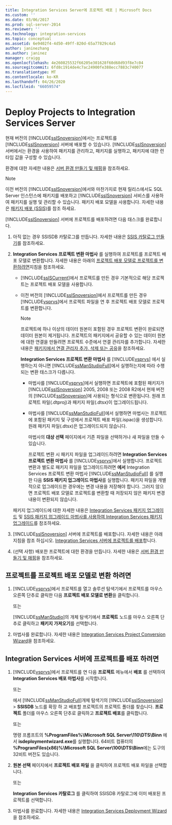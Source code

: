 ```yaml
---
title: Integration Services Server에 프로젝트 배포 | Microsoft Docs
ms.custom: ''
ms.date: 03/06/2017
ms.prod: sql-server-2014
ms.reviewer: ''
ms.technology: integration-services
ms.topic: conceptual
ms.assetid: 6e9402f4-4d50-49ff-820d-65a77829c4a5
author: janinezhang
ms.author: janinez
manager: craigg
ms.openlocfilehash: 4e260825532f66205e301628f60d68d93f8e7c04
ms.sourcegitcommit: 6fd8c1914de4c7ac24900fe388ecc7883c740077
ms.translationtype: MT
ms.contentlocale: ko-KR
ms.lasthandoff: 04/26/2020
ms.locfileid: "66059574"
---
```

# <a name="deploy-projects-to-integration-services-server"></a>Deploy Projects to Integration Services Server
  현재 버전의 [!INCLUDE[ssISnoversion](../includes/ssisnoversion-md.md)]에서는 프로젝트를 [!INCLUDE[ssISnoversion](../includes/ssisnoversion-md.md)] 서버에 배포할 수 있습니다. [!INCLUDE[ssISnoversion](../includes/ssisnoversion-md.md)] 서버에서는 환경을 사용하여 패키지를 관리하고, 패키지를 실행하고, 패키지에 대한 런타임 값을 구성할 수 있습니다.  
  
 환경에 대한 자세한 내용은 [서버 환경 만들기 및 매핑](../../2014/integration-services/create-and-map-a-server-environment.md)을 참조하세요.  
  
> [!NOTE]  
>  이전 버전의 [!INCLUDE[ssISnoversion](../includes/ssisnoversion-md.md)]에서와 마찬가지로 현재 릴리스에서도 SQL Server 인스턴스에 패키지를 배포하고 [!INCLUDE[ssISnoversion](../includes/ssisnoversion-md.md)] 서비스를 사용하여 패키지를 실행 및 관리할 수 있습니다. 패키지 배포 모델을 사용합니다. 자세한 내용은 [패키지 배포 &#40;SSIS&#41;](packages/legacy-package-deployment-ssis.md)를 참조 하세요.  
  
 [!INCLUDE[ssISnoversion](../includes/ssisnoversion-md.md)] 서버에 프로젝트를 배포하려면 다음 태스크를 완료합니다.  
  
1.  아직 없는 경우 SSISDB 카탈로그를 만듭니다. 자세한 내용은 [SSIS 카탈로그 만들기](catalog/ssis-catalog.md)를 참조하세요.  
  
2.  **Integration Services 프로젝트 변환 마법사** 를 실행하여 프로젝트를 프로젝트 배포 모델로 변환합니다. 자세한 내용은 아래의 [프로젝트 배포 모델로 프로젝트를 변환하려면](#convert)지침을 참조하세요.  
  
    -   [!INCLUDE[ssISCurrent](../includes/ssiscurrent-md.md)]에서 프로젝트를 만든 경우 기본적으로 해당 프로젝트는 프로젝트 배포 모델을 사용합니다.  
  
    -   이전 버전의 [!INCLUDE[ssISnoversion](../includes/ssisnoversion-md.md)]에서 프로젝트를 만든 경우 [!INCLUDE[vsprvs](../includes/vsprvs-md.md)]에서 프로젝트 파일을 연 후 프로젝트 배포 모델로 프로젝트를 변환합니다.  
  
        > [!NOTE]  
        >  프로젝트에 하나 이상의 데이터 원본이 포함된 경우 프로젝트 변환이 완료되면 데이터 원본이 제거됩니다. 프로젝트의 패키지에서 공유할 수 있는 데이터 원본에 대한 연결을 만들려면 프로젝트 수준에서 연결 관리자를 추가합니다. 자세한 내용은 [패키지에서 연결 관리자 추가, 삭제 또는 공유](../../2014/integration-services/add-delete-or-share-a-connection-manager-in-a-package.md)을 참조하세요.  
  
         **Integration Services 프로젝트 변환 마법사** 를 [!INCLUDE[vsprvs](../includes/vsprvs-md.md)] 에서 실행하는지 아니면 [!INCLUDE[ssManStudioFull](../includes/ssmanstudiofull-md.md)]에서 실행하는지에 따라 수행되는 변환 태스크가 다릅니다.  
  
        -   마법사를 [!INCLUDE[vsprvs](../includes/vsprvs-md.md)]에서 실행하면 프로젝트에 포함된 패키지가 [!INCLUDE[ssISnoversion](../includes/ssisnoversion-md.md)] 2005, 2008 또는 2008 R2에서 현재 버전의 [!INCLUDE[ssISnoversion](../includes/ssisnoversion-md.md)]에 사용되는 형식으로 변환됩니다. 원래 프로젝트 파일(.dtproj)과 패키지 파일(.dtsx)이 업그레이드됩니다.  
  
        -   마법사를 [!INCLUDE[ssManStudioFull](../includes/ssmanstudiofull-md.md)]에서 실행하면 마법사는 프로젝트에 포함된 패키지 및 구성에서 프로젝트 배포 파일(.ispac)을 생성합니다. 원래 패키지 파일(.dtsx)은 업그레이드되지 않습니다.  
  
             마법사의 **대상 선택** 페이지에서 기존 파일을 선택하거나 새 파일을 만들 수 있습니다.  
  
             프로젝트 변환 시 패키지 파일을 업그레이드하려면 **Integration Services 프로젝트 변환 마법사** 를 [!INCLUDE[vsprvs](../includes/vsprvs-md.md)]에서 실행합니다. 프로젝트 변환과 별도로 패키지 파일을 업그레이드하려면 **에서** Integration Services 프로젝트 변환 마법사 [!INCLUDE[ssManStudioFull](../includes/ssmanstudiofull-md.md)] 를 실행한 다음 **SSIS 패키지 업그레이드 마법사**를 실행합니다. 패키지 파일을 개별적으로 업그레이드한 경우에는 변경 내용을 저장해야 합니다. 그러지 않으면 프로젝트 배포 모델로 프로젝트를 변환할 때 저장되지 않은 패키지 변경 내용이 변환되지 않습니다.  
  
     패키지 업그레이드에 대한 자세한 내용은 [Integration Services 패키지 업그레이드](install-windows/upgrade-integration-services-packages.md) 및 [SSIS 패키지 업그레이드 마법사를 사용하여 Integration Services 패키지 업그레이드](install-windows/upgrade-integration-services-packages-using-the-ssis-package-upgrade-wizard.md)를 참조하세요.  
  
3.  [!INCLUDE[ssISnoversion](../includes/ssisnoversion-md.md)] 서버에 프로젝트를 배포합니다. 자세한 내용은 아래 지침을 참조 하십시오. [Integration Services 서버에 프로젝트를 배포](#deploy)합니다.  
  
4.  (선택 사항) 배포한 프로젝트에 대한 환경을 만듭니다. 자세한 내용은 [서버 환경 만들기 및 매핑](../../2014/integration-services/create-and-map-a-server-environment.md)을 참조하세요.  
  
##  <a name="to-convert-a-project-to-the-project-deployment-model"></a><a name="convert"></a>프로젝트를 프로젝트 배포 모델로 변환 하려면  
  
1.  [!INCLUDE[vsprvs](../includes/vsprvs-md.md)]에서 프로젝트를 열고 솔루션 탐색기에서 프로젝트를 마우스 오른쪽 단추로 클릭한 다음 **프로젝트 배포 모델로 변환**을 클릭합니다.  
  
     또는  
  
     [!INCLUDE[ssManStudio](../includes/ssmanstudio-md.md)]의 개체 탐색기에서 **프로젝트** 노드를 마우스 오른쪽 단추로 클릭하고 **패키지 가져오기**를 선택합니다.  
  
2.  마법사를 완료합니다. 자세한 내용은 [Integration Services Project Conversion Wizard](../../2014/integration-services/integration-services-project-conversion-wizard.md)을 참조하세요.  
  
##  <a name="to-deploy-a-project-to-the-integration-services-server"></a><a name="deploy"></a>Integration Services 서버에 프로젝트를 배포 하려면  
  
1.  [!INCLUDE[vsprvs](../includes/vsprvs-md.md)]에서 프로젝트를 연 다음 **프로젝트** 메뉴에서 **배포** 를 선택하여 **Integration Services 배포 마법사**를 시작합니다.  
  
     또는  
  
     에서 [!INCLUDE[ssManStudioFull](../includes/ssmanstudiofull-md.md)]개체 탐색기의 [!INCLUDE[ssISnoversion](../includes/ssisnoversion-md.md)]  >  **SSISDB** 노드를 확장 하 고 배포할 프로젝트의 프로젝트 폴더를 찾습니다. **프로젝트** 폴더를 마우스 오른쪽 단추로 클릭하고 **프로젝트 배포**를 클릭합니다.  
  
     또는  
  
     명령 프롬프트의 **%ProgramFiles%\Microsoft SQL Server\110\DTS\Binn** 에서 **isdeploymentwizard.exe**를 실행합니다. 64비트 컴퓨터의 **%ProgramFiles(x86)%\Microsoft SQL Server\100\DTS\Binn**에는 도구의 32비트 버전도 있습니다.  
  
2.  **원본 선택** 페이지에서 **프로젝트 배포 파일** 을 클릭하여 프로젝트 배포 파일을 선택합니다.  
  
     또는  
  
     **Integration Services 카탈로그** 를 클릭하여 SSISDB 카탈로그에 이미 배포된 프로젝트를 선택합니다.  
  
3.  마법사를 완료합니다. 자세한 내용은 [Integration Services Deployment Wizard](../../2014/integration-services/integration-services-deployment-wizard.md)을 참조하세요.  
  
  
